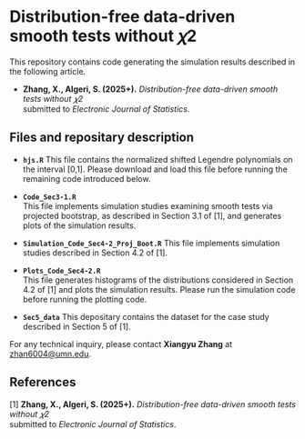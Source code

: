 # Distribution-free data-driven smooth tests without 𝜒2

This repository contains code generating the simulation results described in the following article.
- **Zhang, X., Algeri, S. (2025+).**
  *Distribution-free data-driven smooth tests without 𝜒2*  
  submitted to *Electronic Journal of Statistics*.

## Files and repositary description

- **`hjs.R`**
This file contains the normalized shifted Legendre polynomials on the interval [0,1]. Please download and load this file before running the remaining code introduced below.

- **`Code_Sec3-1.R`**  
  This file implements simulation studies examining smooth tests via projected bootstrap, as described in Section 3.1 of [1], and generates plots of the simulation results.

- **`Simulation_Code_Sec4-2_Proj_Boot.R`**
  This file implements simulation studies described in Section 4.2 of [1]. 

- **`Plots_Code_Sec4-2.R`**  
  This file generates histograms of the distributions considered in Section 4.2 of [1] and plots the simulation results. Please run the simulation code before running the plotting code.

- **`Sec5_data`**
  This depositary contains the dataset for the case study described in Section 5 of [1]. 

For any technical inquiry, please contact **Xiangyu Zhang** at [zhan6004@umn.edu](mailto:zhan6004@umn.edu).


## References
[1] **Zhang, X., Algeri, S. (2025+).**
  *Distribution-free data-driven smooth tests without 𝜒2*  
  submitted to *Electronic Journal of Statistics*.
